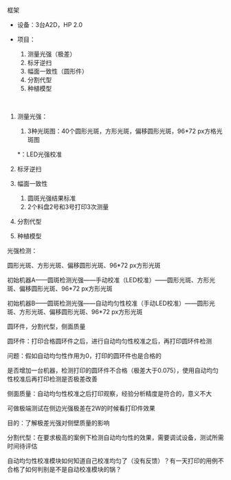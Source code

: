 框架

- 设备：3台A2D，HP 2.0

- 项目：
  1. 测量光强（极差）
  2. 标牙逆扫
  3. 幅面一致性（圆形件）
  4. 分割代型
  5. 种植模型

​		

1. 测量光强：

   1. 3种光斑图：40个圆形光斑，方形光斑，偏移圆形光斑，96*72 px方格光斑图

   *：LED光强校准

2. 标牙逆扫

3. 幅面一致性

   1. 圆斑光强结果标准
   2. 2个料盘2号和3号打印3次测量

4. 分割代型

5. 种植模型



光强检测：

圆形光斑、方形光斑、偏移圆形光斑、96*72 px方形光斑

初始机器A——圆斑检测光强——手动校准（LED校准）——圆形光斑、方形光斑、偏移圆形光斑、96*72 px方形光斑



初始机器B——圆斑检测光强——自动均匀性校准（手动LED校准）——圆形光斑、方形光斑、偏移圆形光斑、96*72 px方形光斑



圆环件，分割代型，侧面质量

圆环件：打印合格圆环件之后，进行自动均匀性校准之后，再打印圆环件检测

问题：假如自动均匀性作用为0，打印的圆环件也是合格的

是否增加一台机器，检测打印的圆环件不合格（极差大于0.075），使用自动均匀性校准后再打印检测是否极差改善



侧面质量：自动均匀性校准之后打印观察，经验分析精度是符合的，意义不大

可做极端测试在侧边光强极差在2W的时候看打印件效果

目的：了解极差光强对侧壁质量的影响



分割代型：在要求极高的案例下检测自动均匀性的效果，需要调试设备，测试所需时间待评估 



自动均匀性校准模块如何知道自己校准均匀了（没有反馈）？有一天打印的用例不合格了如何判别是不是自动校准模块的锅？